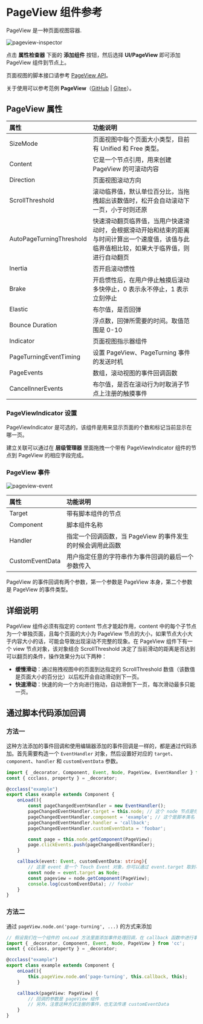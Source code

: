 # PageView 组件参考

PageView 是一种页面视图容器.

![pageview-inspector](./pageview/pageview-inspector.png)

点击 **属性检查器** 下面的 **添加组件** 按钮，然后选择 **UI/PageView** 即可添加 PageView 组件到节点上。

页面视图的脚本接口请参考 [PageView API](__APIDOC__/zh/#/docs/3.5/zh/ui/Class/PageView)。

关于使用可以参考范例 **PageView**（[GitHub](https://github.com/cocos-creator/test-cases-3d/tree/v3.4/assets/cases/ui/15.pageview) | [Gitee](https://gitee.com/mirrors_cocos-creator/test-cases-3d/tree/v3.4/assets/cases/ui/15.pageview)）。

## PageView 属性

| 属性                     | 功能说明 |
| :-------------           | :---------- |
| SizeMode                 | 页面视图中每个页面大小类型，目前有 Unified 和 Free 类型。<!--详情可参考 [SizeMove API](__APIDOC__/zh/#/docs/3.5/zh/ui/Class/PageView?id=sizemode) -->  |
| Content                  | 它是一个节点引用，用来创建 PageView 的可滚动内容 |
| Direction                | 页面视图滚动方向 |
| ScrollThreshold          | 滚动临界值，默认单位百分比，当拖拽超出该数值时，松开会自动滚动下一页，小于时则还原 |
| AutoPageTurningThreshold | 快速滑动翻页临界值，当用户快速滑动时，会根据滑动开始和结束的距离与时间计算出一个速度值，该值与此临界值相比较，如果大于临界值，则进行自动翻页 |
| Inertia                  | 否开启滚动惯性 |
| Brake                    | 开启惯性后，在用户停止触摸后滚动多快停止，0 表示永不停止，1 表示立刻停止 |
| Elastic                  | 布尔值，是否回弹 |
| Bounce Duration          | 浮点数，回弹所需要的时间。取值范围是 0-10 |
| Indicator                | 页面视图指示器组件 |
| PageTurningEventTiming   | 设置 PageView、PageTurning 事件的发送时机 |
| PageEvents               | 数组，滚动视图的事件回调函数 |
| CancelInnerEvents        | 布尔值，是否在滚动行为时取消子节点上注册的触摸事件 |

### PageViewIndicator 设置

PageViewIndicator 是可选的，该组件是用来显示页面的个数和标记当前显示在哪一页。

建立关联可以通过在 **层级管理器** 里面拖拽一个带有 PageViewIndicator 组件的节点到 PageView 的相应字段完成。

### PageView 事件

![pageview-event](./pageview/pageview-event.png)

| 属性            | 功能说明 |
| :-------------  | :---------- |
| Target          | 带有脚本组件的节点 |
| Component       | 脚本组件名称 |
| Handler         | 指定一个回调函数，当 PageView 的事件发生的时候会调用此函数 |
| CustomEventData | 用户指定任意的字符串作为事件回调的最后一个参数传入 |

PageView 的事件回调有两个参数，第一个参数是 PageView 本身，第二个参数是 PageView 的事件类型。

## 详细说明

PageView 组件必须有指定的 content 节点才能起作用，content 中的每个子节点为一个单独页面，且每个页面的大小为 PageView 节点的大小，如果节点大小大于内容大小的话，可能会导致出现滚动不完整的现象。在 PageView 组件下有一个 view 节点对象，该对象结合 ScrollThreshold 决定了当前滑动的距离是否达到可以翻页的条件，操作效果分为以下两种：

- **缓慢滑动**：通过拖拽视图中的页面到达指定的 ScrollThreshold 数值（该数值是页面大小的百分比）以后松开会自动滑动到下一页。
- **快速滑动**：快速的向一个方向进行拖动，自动滑倒下一页，每次滑动最多只能一页。

<!-- 通常一个 PageView 的节点树如下图：

![pageview-hierarchy](./pageview/pageview-hierarchy.png) -->

## 通过脚本代码添加回调

### 方法一

这种方法添加的事件回调和使用编辑器添加的事件回调是一样的，都是通过代码添加。首先需要构造一个 `EventHandler` 对象，然后设置好对应的 `target`、`component`、`handler` 和 `customEventData` 参数。

```ts
import { _decorator, Component, Event, Node, PageView, EventHandler } from 'cc';
const { ccclass, property } = _decorator;

@ccclass("example")
export class example extends Component {
    onLoad(){
        const pageChangedEventHandler = new EventHandler();
        pageChangedEventHandler.target = this.node; // 这个 node 节点是你的事件处理代码组件所属的节点
        pageChangedEventHandler.component = 'example'; // 这个是脚本类名
        pageChangedEventHandler.handler = 'callback';
        pageChangedEventHandler.customEventData = 'foobar';

        const page = this.node.getComponent(PageView);
        page.clickEvents.push(pageChangedEventHandler);
    }

    callback(event: Event, customEventData: string){
        // 这里 event 是一个 Touch Event 对象，你可以通过 event.target 取到事件的发送节点
        const node = event.target as Node;
        const pageview = node.getComponent(PageView);
        console.log(customEventData); // foobar
    }
}
```

### 方法二

通过 `pageView.node.on('page-turning', ...)` 的方式来添加

```ts
// 假设我们在一个组件的 onLoad 方法里面添加事件处理回调，在 callback 函数中进行事件处理:
import { _decorator, Component, Event, Node, PageView } from 'cc';
const { ccclass, property } = _decorator;

@ccclass("example")
export class example extends Component {
    onLoad(){
        this.pageView.node.on('page-turning', this.callback, this);
    }

    callback(pageView: PageView) {
        // 回调的参数是 pageView 组件
        // 另外，注意这种方式注册的事件，也无法传递 customEventData
    }
}
```

